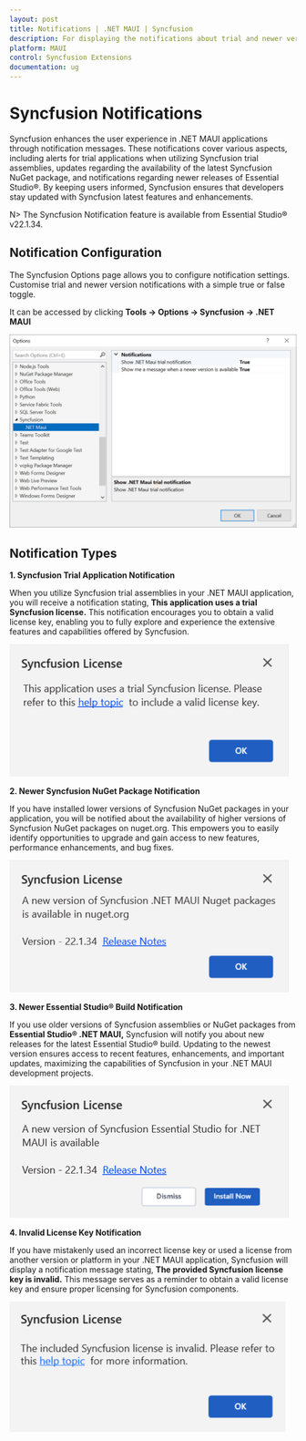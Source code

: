 ```yaml
---
layout: post
title: Notifications | .NET MAUI | Syncfusion
description: For displaying the notifications about trial and newer version update information for Syncfusion applications.
platform: MAUI
control: Syncfusion Extensions
documentation: ug
---
```


# Syncfusion Notifications

Syncfusion enhances the user experience in .NET MAUI applications through notification messages. These notifications cover various aspects, including alerts for trial applications when utilizing Syncfusion trial assemblies, updates regarding the availability of the latest Syncfusion NuGet package, and notifications regarding newer releases of Essential Studio®. By keeping users informed, Syncfusion ensures that developers stay updated with Syncfusion latest features and enhancements.

N> The Syncfusion Notification feature is available from Essential Studio® v22.1.34.

## Notification Configuration

The Syncfusion Options page allows you to configure notification settings. Customise trial and newer version notifications with a simple true or false toggle.

It can be accessed by clicking **Tools -> Options -> Syncfusion -> .NET MAUI**

   ![Option Page](images/maui_optionPage.png)

## Notification Types

**1. Syncfusion Trial Application Notification**

When you utilize Syncfusion trial assemblies in your .NET MAUI application, you will receive a notification stating, **This application uses a trial Syncfusion license.** This notification encourages you to obtain a valid license key, enabling you to fully explore and experience the extensive features and capabilities offered by Syncfusion.

   ![Trial Notification](images/maui_trial.png)

**2. Newer Syncfusion NuGet Package Notification**

If you have installed lower versions of Syncfusion NuGet packages in your application, you will be notified about the availability of higher versions of Syncfusion NuGet packages on nuget.org. This empowers you to easily identify opportunities to upgrade and gain access to new features, performance enhancements, and bug fixes.

   ![NuGet Notification](images/maui_nuget.png)

**3. Newer Essential Studio® Build Notification**

If you use older versions of Syncfusion assemblies or NuGet packages from **Essential Studio® .NET MAUI,** Syncfusion will notify you about new releases for the latest Essential Studio® build. Updating to the newest version ensures access to recent features, enhancements, and important updates, maximizing the capabilities of Syncfusion in your .NET MAUI development projects.

   ![Build Notification](images/maui_build.png)

**4. Invalid License Key Notification**

If you have mistakenly used an incorrect license key or used a license from another version or platform in your .NET MAUI application, Syncfusion will display a notification message stating, **The provided Syncfusion license key is invalid.** This message serves as a reminder to obtain a valid license key and ensure proper licensing for Syncfusion components.

   ![Invalid Notification](images/maui_invalid.png)

  


